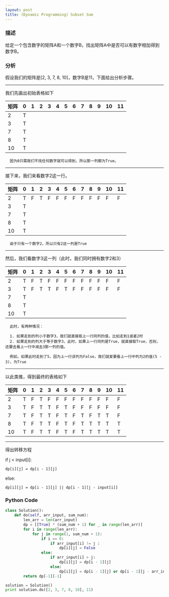 ```yaml
---
layout: post
title: (Dynamic Programming) Subset Sum
---
```


### 描述
给定一个包含数字的矩阵A和一个数字B，找出矩阵A中是否可以有数字相加得到数字B。


### 分析
假设我们的矩阵是[2, 3, 7, 8, 10]，数字B是11，下面给出分析步骤。

----

我们先画出初始表格如下

| 矩阵 | 0 | 1 | 2 | 3 | 4 | 5 | 6 | 7 | 8 | 9 | 10 | 11 |
| -------- | ----  | ----  | ---- | ---- | ---- | ---- | ---- | ---- | ---- | ---- | ---- | ---- |
| 2 | T | | | | | | | | | |
| 3 | T | | | | | | | | | |
| 7 | T | | | | | | | | | |
| 8 | T | | | | | | | | | |
| 10 | T | | | | | | | | | |

```
  因为0只需我们不找任何数字就可以得到，所以那一列都为True。
```

----

接下来，我们来看数字2这一行。


| 矩阵 | 0 | 1 | 2 | 3 | 4 | 5 | 6 | 7 | 8 | 9 | 10 | 11 |
| -------- | ----  | ----  | ---- | ---- | ---- | ---- | ---- | ---- | ---- | ---- | ---- | ---- |
| 2 | T | F | T | F | F | F | F | F | F | F | F | F |
| 3 | T | | | | | | | | | | | |
| 7 | T | | | | | | | | | | | |
| 8 | T | | | | | | | | | | | |
| 10 | T | | | | | | | | | | | |

```
  由于只有一个数字2，所以只有2这一列是True
```

----

然后，我们看数字3这一列（此时，我们同时拥有数字2和3）

| 矩阵 | 0 | 1 | 2 | 3 | 4 | 5 | 6 | 7 | 8 | 9 | 10 | 11 |
| -------- | ----  | ----  | ---- | ---- | ---- | ---- | ---- | ---- | ---- | ---- | ---- | ---- |
| 2 | T | F | T | F | F | F | F | F | F | F | F | F |
| 3 | T | F | T | T | F | T | F | F | F | F | F | F |
| 7 | T | | | | | | | | | | | |
| 8 | T | | | | | | | | | | | |
| 10 | T | | | | | | | | | | | |

```
  此时，有两种情况：
  
  1. 如果走到的列小于数字3，我们就直接取上一行同列的值，比如走到1或者2时
  2. 如果走到的列大于等于数字3，此时，如果上一行同列是True，就直接取True，否则，还要去看上一行中减去3那一列的值。
  
  例如，如果此时走到了5，因为上一行该列为False，我们就爱要看上一行中列为2的值(5 - 3)，为True
```

----

以此类推，得到最终的表格如下

| 矩阵 | 0 | 1 | 2 | 3 | 4 | 5 | 6 | 7 | 8 | 9 | 10 | 11 |
| -------- | ----  | ----  | ---- | ---- | ---- | ---- | ---- | ---- | ---- | ---- | ---- | ---- |
| 2 | T | F | T | F | F | F | F | F | F | F | F | F |
| 3 | T | F | T | T | F | T | F | F | F | F | F | F |
| 7 | T | F | T | T | F | T | F | T | F | T | T | F |
| 8 | T | F | T | T | F | T | F | T | T | T | T | T |
| 10 | T | F | T | T | F | T | F | T | T | T | T | T |

----

得出转移方程

if j < input[i]:

    dp[i][j] = dp[i - 1][j]
    
else:

    dp[i][j] = dp[i - 1][j] || dp[i - 1][j - input[i]]

### Python Code

```python
class Solution():
    def do(self, arr_input, sum_num):
        len_arr = len(arr_input)
        dp = [[True] * (sum_num + 1) for _ in range(len_arr)]
        for i in range(len_arr):
            for j in range(1, sum_num + 1):
                if i == 0:
                    if arr_input[i] != j :
                        dp[i][j] = False
                else:
                    if arr_input[i] > j:
                        dp[i][j] = dp[i - 1][j]
                    else:
                        dp[i][j] = dp[i - 1][j] or dp[i - 1][j - arr_input[i]]
        return dp[-1][-1]

solution = Solution()
print solution.do([2, 3, 7, 8, 10], 11)

```
